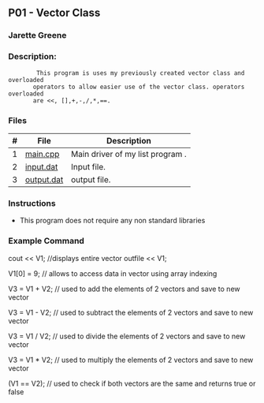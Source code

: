 ## P01 - Vector Class
### Jarette Greene
### Description: 

    	    This program is uses my previously created vector class and overloaded 
           operators to allow easier use of the vector class. operators overloaded 
           are <<, [],+,-,/,*,==.

### Files

|   #   | File     | Description                      |
| :---: | -------- | -------------------------------- |
|   1   |[main.cpp](https://github.com/Jarette/2143-OOP-Greene/blob/main/Assignments/P02/main.cpp)| Main driver of my list program . |
|   2   |[input.dat](https://github.com/Jarette/2143-OOP-Greene/blob/main/Assignments/P02/input.dat)| Input file.|
|   3   |[output.dat](https://github.com/Jarette/2143-OOP-Greene/blob/main/Assignments/P02/test.out)| output file.|

### Instructions

- This program does not require any non standard libraries 

### Example Command

 cout << V1;              //displays entire vector
 outfile << V1;
 
 V1[0] = 9;              // allows to access data in vector using array indexing 
    
 V3 = V1 + V2;          // used to add the elements of 2 vectors and save to new vector
 
 V3 = V1 - V2;           // used to subtract the elements of 2 vectors and save to new vector
 
 V3 = V1 / V2;           // used to divide the elements of 2 vectors and save to new vector
 
 V3 = V1 * V2;          // used to multiply the elements of 2 vectors and save to new vector
 
 (V1 == V2);             // used to check if both vectors are the same and returns true or false 
